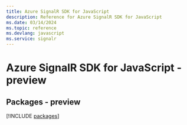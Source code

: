 ```yaml
---
title: Azure SignalR SDK for JavaScript
description: Reference for Azure SignalR SDK for JavaScript
ms.date: 03/14/2024
ms.topic: reference
ms.devlang: javascript
ms.service: signalr
---
```

# Azure SignalR SDK for JavaScript - preview
## Packages - preview
[!INCLUDE [packages](signalr-index.md)]